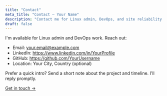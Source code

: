 ```yaml
---
title: "Contact"
meta_title: "Contact — Your Name"
description: "Contact me for Linux admin, DevOps, and site reliability work."
draft: false
---
```


I'm available for Linux admin and DevOps work. Reach out:

- Email: your.email@example.com
- LinkedIn: https://www.linkedin.com/in/YourProfile
- GitHub: https://github.com/YourUsername
- Location: Your City, Country (optional)

Prefer a quick intro? Send a short note about the project and timeline. I'll reply promptly.

[Get in touch →](/contact/)
